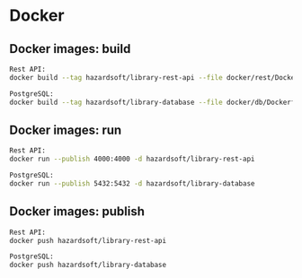 # Docker

## Docker images: build

```sh
Rest API:
docker build --tag hazardsoft/library-rest-api --file docker/rest/Dockerfile .

PostgreSQL:
docker build --tag hazardsoft/library-database --file docker/db/Dockerfile .
```

## Docker images: run

```sh
Rest API:
docker run --publish 4000:4000 -d hazardsoft/library-rest-api

PostgreSQL:
docker run --publish 5432:5432 -d hazardsoft/library-database
```

## Docker images: publish

```sh
Rest API:
docker push hazardsoft/library-rest-api

PostgreSQL:
docker push hazardsoft/library-database
```
